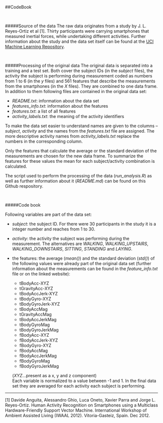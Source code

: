 

##CodeBook

<br>

#####Source of the data
The raw data originates from a study by J. L. Reyes-Ortiz et al [1]. Thirty participants were carrying smartphones that measured inertial forces, while undertaking different activities. Further information about the study and the data set itself can be found at the [UCI Machine Learning Repository](http://archive.ics.uci.edu/ml/datasets/Human+Activity+Recognition+Using+Smartphones).

<br>

#####Processing of the original data
The original data is separated into a training and a test set. Both cover the subject IDs (in the *subject* files), the activity the subject is performing during measurement coded as numbers from 1 to 6 (in the *y* files) and 561 features that describe the measurements from the smartphones (in the *X* files). They are combined to one data frame.
In addition to them following files are contained in the original data set:

* *README.txt*: information about the data set
* *features_info.txt*: information about the features
* *features.txt*: a list of all features
* *activity_labels.txt*: the meaning of the activity identifiers

To make the data set easier to understand names are given to the columns – *subject*, *activity* and the names from the *features.txt* file are assigned.
The more descriptive activity names from *activity_labels.txt* replace the numbers in the corresponding column.

Only the features that calculate the average or the standard deviation of the measurements are chosen for the new data frame. To summarize the features for these values the mean for each subject/activity combination is calculated.

The script used to perform the processing of the data (*run_analysis.R*) as well as further information about it (*README.md*) can be found on this Github respository.

<br>

#####Code book

Following variables are part of the data set:

* *subject*: the subject ID. For there were 30 participants in the study it is a integer number and reaches from 1 to 30.
* *activity*: the activity the subject was performing during the measurement. The alternatives are *WALKING*, *WALKING_UPSTAIRS*, *WALKING_DOWNSTAIRS*, *SITTING*, *STANDING* and *LAYING*.
* the features: the average (*mean()*) and the standard deviation (*std()*) of the following values were already part of the original data set (further information about the measurements can be found in the *feature_info.txt* file or on the linked website):
    * tBodyAcc-XYZ
    * tGravityAcc-XYZ
    * tBodyAccJerk-XYZ
    * tBodyGyro-XYZ
    * tBodyGyroJerk-XYZ
    * tBodyAccMag
    * tGravityAccMag
    * tBodyAccJerkMag
    * tBodyGyroMag
    * tBodyGyroJerkMag
    * fBodyAcc-XYZ
    * fBodyAccJerk-XYZ
    * fBodyGyro-XYZ
    * fBodyAccMag
    * fBodyAccJerkMag
    * fBodyGyroMag
    * fBodyGyroJerkMag
    
    (*XYZ*...present as a x, y and z component)    
    Each variable is normalized to a value between -1 and 1. In the final data set they are averaged for each activity each subject is performing.

____

[1] Davide Anguita, Alessandro Ghio, Luca Oneto, Xavier Parra and Jorge L. Reyes-Ortiz. Human Activity Recognition on Smartphones using a Multiclass Hardware-Friendly Support Vector Machine. International Workshop of Ambient Assisted Living (IWAAL 2012). Vitoria-Gasteiz, Spain. Dec 2012.
